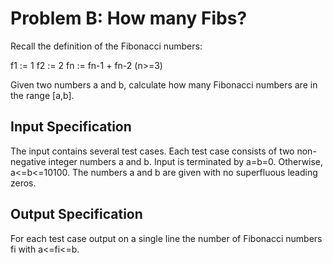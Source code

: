 # Problem B: How many Fibs?

Recall the definition of the Fibonacci numbers:

f1 := 1
f2 := 2
fn := fn-1 + fn-2     (n>=3)

Given two numbers a and b, calculate how many Fibonacci numbers are in the
range [a,b].

Input Specification
-------------------

The input contains several test cases. Each test case consists of two
non-negative integer numbers a and b. Input is terminated by a=b=0.
Otherwise, a<=b<=10100. The numbers a and b are given with no superfluous
leading zeros.

Output Specification
--------------------

For each test case output on a single line the number of Fibonacci numbers fi
with a<=fi<=b.
